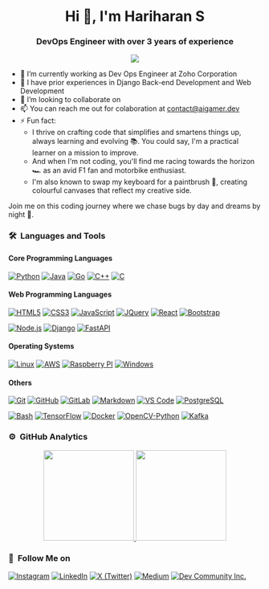 <!--
**gayu-thri/gayu-thri** is a ✨ _special_ ✨ repository because its `README.md` (this file) appears on your GitHub profile.

Here are some ideas to get you started:

- 🔭 I’m currently working on ...
- 🌱 I’m currently learning ...
- 👯 I’m looking to collaborate on ...
- 🤔 I’m looking for help with ...
- 💬 Ask me about ...
- 📫 How to reach me: ...
- 😄 Pronouns: ...
- ⚡ Fun fact: ...
-->
<h1 align="center">Hi 👋, I'm Hariharan S</h1>
<h3 align="center">DevOps Engineer with over 3 years of experience</h3>
	
<p align="center">
  <img src="https://komarev.com/ghpvc/?username=aigamer-dev&color=blueviolet&style=flat">
</p>

- 🔭 I’m currently working as Dev Ops Engineer at Zoho Corporation
- 🌱 I have prior experiences in Django Back-end Development and Web Development
- 👯 I’m looking to collaborate on
- 📫 You can reach me out for colaboration at [contact@aigamer.dev](mailto:contact@aigamer.dev)
- ⚡ Fun fact:
  -  I thrive on crafting code that simplifies and smartens things up, always learning and evolving 📚. You could say, I'm a practical learner on a mission to improve.
  -  And when I'm not coding, you'll find me racing towards the horizon 🏎️ as an avid F1 fan and motorbike enthusiast.
  -  I'm also known to swap my keyboard for a paintbrush 🎨, creating colourful canvases that reflect my creative side.

Join me on this coding journey where we chase bugs by day and dreams by night 🌟.

### 🛠 &nbsp;Languages and Tools

#### Core Programming Languages

[![Python](http://img.shields.io/badge/-Python-3776AB?style=for-the-badge&logo=python&logoColor=ffffff)](#)
[![Java](https://img.shields.io/badge/-Java-f89820?style=for-the-badge&logo=java)](#)
[![Go](http://img.shields.io/badge/-Go-00ADD8?style=for-the-badge&logo=Go&logoColor=ffffff)](#)
[![C++](https://img.shields.io/badge/C%2B%2B-00599C?style=for-the-badge&logo=c%2B%2B&logoColor=ffffff)](#)
[![C](http://img.shields.io/badge/-C-A8B9CC?style=for-the-badge&logo=C&logoColor=000000)](#)

#### Web Programming Languages

[![HTML5](https://img.shields.io/badge/-HTML5-E34F26?style=for-the-badge&logo=html5&logoColor=ffffff)](#)
[![CSS3](https://img.shields.io/badge/-CSS3-663399?style=for-the-badge&logo=css&logoColor=ffffff)](#)
[![JavaScript](https://img.shields.io/badge/-JavaScript-F7DF1E?style=for-the-badge&logo=javascript&logoColor=000000)](#)
[![JQuery](https://img.shields.io/badge/jQuery-0769AD?style=for-the-badge&logo=jquery&logoColor=ffffff)](#)
[![React](https://img.shields.io/badge/-React-61DAFB?style=for-the-badge&logo=react&logoColor=000000)](#)
[![Bootstrap](https://img.shields.io/badge/-Bootstrap-7952B3?style=for-the-badge&logo=bootstrap&logoColor=ffffff)](#)

[![Node.js](https://img.shields.io/badge/-Nodejs-5FA04E?style=for-the-badge&logo=nodedotjs&logoColor=ffffff)](#)
[![Django](https://img.shields.io/badge/-Django-092E20?style=for-the-badge&logo=django&logoColor=ffffff)](#)
[![FastAPI](https://img.shields.io/badge/-FastAPI-092E20?style=for-the-badge&logo=fastapi&logoColor=ffffff)](#)

#### Operating Systems

[![Linux](http://img.shields.io/badge/-Linux-0078D6?style=for-the-badge&logo=linux&logoColor=ffffff)](#)
[![AWS](http://img.shields.io/badge/-AWS-232F3E?style=for-the-badge&logo=amazonwebservices&logoColor=ffffff)](#)
[![Raspberry PI](http://img.shields.io/badge/-Raspberry%20PI-A22846?style=for-the-badge&logo=raspberrypi&logoColor=ffffff)](#)
[![Windows](http://img.shields.io/badge/-Windows-727272?style=for-the-badge&logo=windows&logoColor=F14F21&labelColor=F14F21)](#)

#### Others

[![Git](https://img.shields.io/badge/-Git-F05032?style=for-the-badge&logo=git&logoColor=ffffff)](#)
[![GitHub](https://img.shields.io/badge/-GitHub-181717?style=for-the-badge&logo=github&logoColor=ffffff)](#)
[![GitLab](https://img.shields.io/badge/-GitLab-FC6D26?style=for-the-badge&logo=gitlab&logoColor=ffffff)](#)
[![Markdown](https://img.shields.io/badge/Markdown-000000?style=for-the-badge&logo=markdown&logoColor=ffffff)](#)
[![VS Code](http://img.shields.io/badge/-VS%20Code-007ACC?style=for-the-badge&logo=visual-studio-code&logoColor=ffffff)](#)
[![PostgreSQL](http://img.shields.io/badge/-PostgreSQL-4169E1?style=for-the-badge&logo=postgresql&logoColor=ffffff)](#)

[![Bash](http://img.shields.io/badge/-Bash-4EAA25?style=for-the-badge&logo=gnubash&logoColor=ffffff)](#)
[![TensorFlow](http://img.shields.io/badge/-TensorFlow-FF6F00?style=for-the-badge&logo=tensorflow&logoColor=ffffff)](#)
[![Docker](http://img.shields.io/badge/-Docker-2496ED?style=for-the-badge&logo=docker&logoColor=ffffff)](#)
[![OpenCV-Python](http://img.shields.io/badge/-OpenCV%20Python-5C3EE8?style=for-the-badge&logo=opencv&logoColor=ffffff)](#)
[![Kafka](http://img.shields.io/badge/-Kafka-231F20?style=for-the-badge&logo=apachekafka&logoColor=ffffff)](#)

### ⚙️ &nbsp;GitHub Analytics

<p align="center">
<a href="https://github.com/aigamer-dev">
  <img height="180em" src="https://github-readme-stats-eight-theta.vercel.app/api?username=aigamer-dev&show_icons=true&theme=algolia&include_all_commits=true&count_private=true"/>
  <img height="180em" src="https://github-readme-stats-eight-theta.vercel.app/api/top-langs/?username=aigamer-dev&layout=compact&langs_count=8&theme=algolia"/>
</a>
</p>


### 🔗 &nbsp;Follow Me on

[![Instagram](http://img.shields.io/badge/-Instagram-FF0069?style=for-the-badge&logo=instagram&logoColor=ffffff)](https://www.instagram.com/aigamer.dev/)
[![LinkedIn](http://img.shields.io/badge/-LinkedIn-0077B5?style=for-the-badge&logo=linkedin&logoColor=ffffff)](https://www.linkedin.com/in/aigamer-dev/)
[![X (Twitter) ](http://img.shields.io/badge/-X-000000?style=for-the-badge&logo=x&logoColor=ffffff)](https://x.com/aigamer_dev)
[![Medium](http://img.shields.io/badge/-Medium-000000?style=for-the-badge&logo=medium&logoColor=ffffff)](https://aigamer.medium.com)
[![Dev Community Inc.](http://img.shields.io/badge/-Dev%20Community%20Inc.-000000?style=for-the-badge&logo=devdotto&logoColor=ffffff)](https://dev.to/aigamer)
